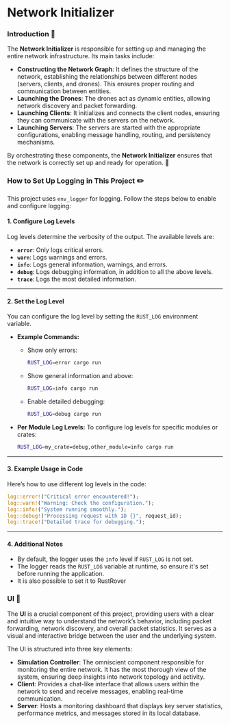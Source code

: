 # Network Initializer


### Introduction 🧩

The **Network Initializer** is responsible for setting up and managing the entire network infrastructure. Its main tasks include:  

- **Constructing the Network Graph**: It defines the structure of the network, establishing the relationships between different nodes (servers, clients, and drones). This ensures proper routing and communication between entities.  
- **Launching the Drones**: The drones act as dynamic entities, allowing network discovery and packet forwarding.
- **Launching Clients**: It initializes and connects the client nodes, ensuring they can communicate with the servers on the network.  
- **Launching Servers**: The servers are started with the appropriate configurations, enabling message handling, routing, and persistency mechanisms.  

By orchestrating these components, the **Network Initializer** ensures that the network is correctly set up and ready for operation. 🚀  


### How to Set Up Logging in This Project ✏️

This project uses `env_logger` for logging. Follow the steps below to enable and configure logging:

#### **1. Configure Log Levels**

Log levels determine the verbosity of the output. The available levels are:
- **`error`**: Only logs critical errors.
- **`warn`**: Logs warnings and errors.
- **`info`**: Logs general information, warnings, and errors.
- **`debug`**: Logs debugging information, in addition to all the above levels.
- **`trace`**: Logs the most detailed information.

---

#### **2. Set the Log Level**
You can configure the log level by setting the `RUST_LOG` environment variable.

- **Example Commands:**
    - Show only errors:
      ```bash
      RUST_LOG=error cargo run
      ```
    - Show general information and above:
      ```bash
      RUST_LOG=info cargo run
      ```
    - Enable detailed debugging:
      ```bash
      RUST_LOG=debug cargo run
      ```

- **Per Module Log Levels:**
  To configure log levels for specific modules or crates:
  ```bash
  RUST_LOG=my_crate=debug,other_module=info cargo run
  ```

---

#### **3. Example Usage in Code**
Here’s how to use different log levels in the code:

```rust
log::error!("Critical error encountered!");
log::warn!("Warning: Check the configuration.");
log::info!("System running smoothly.");
log::debug!("Processing request with ID {}", request_id);
log::trace!("Detailed trace for debugging.");
```

---

#### **4. Additional Notes**
- By default, the logger uses the `info` level if `RUST_LOG` is not set.
- The logger reads the `RUST_LOG` variable at runtime, so ensure it's set before running the application.
- It is also possible to set it to RustRover

### UI 🎨
The **UI** is a crucial component of this project, providing users with a clear and intuitive way to understand the network’s behavior, including packet forwarding, network discovery, and overall packet statistics. It serves as a visual and interactive bridge between the user and the underlying system.  

The UI is structured into three key elements:  

- **Simulation Controller**: The omniscient component responsible for monitoring the entire network. It has the most thorough view of the system, ensuring deep insights into network topology and activity.  
- **Client**: Provides a chat-like interface that allows users within the network to send and receive messages, enabling real-time communication.  
- **Server**: Hosts a monitoring dashboard that displays key server statistics, performance metrics, and messages stored in its local database.  